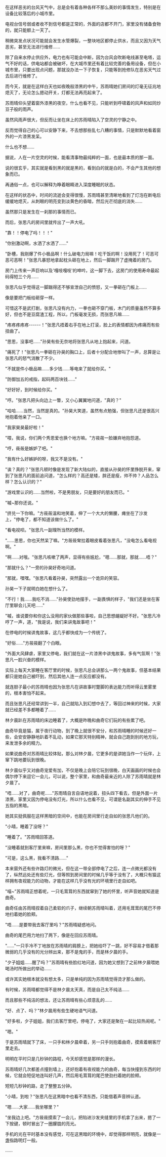 <link rel="stylesheet" href="../../styles/text.css" />

在这样恶劣的台风天气中，总是会有着各种各样不那么美妙的事情发生，特别是在设备比较落后的小城市里。

电视台信号弱或者收不到信号都是正常的，外面的店都不开门，家里没有储备食物的，就只能额上一天了。

稍微突发点状况可能就会发生水管爆裂，一整块地区都停止供水，而且又因为天气恶劣，甚至无法进行维修......

除了自来水停止供应外，电力也有可能会中断，因为台风会吹断电线甚至电塔，运气不好的话，供电站都会被破坏，在大城市里还有着比较完善的备用设备，但在小城市里，只要出现点问题，那就没办法一下子恢复，只能等到抢修队在恶劣天气过去后进行维修了。

而今天，就是在这样白天也如夜晚般漆黑的中午，苏雨晴她们房间的灯毫无征兆地熄灭了，无论怎么摁动开关，灯都无法再亮起来了。

苏雨晴仰头望着窗外漆黑的夜空，什么也看不见，只能听到呼啸着的风声和如同炒豆子般的雨声。

虽然风雨声很大，但反而让坐在床上的苏雨晴陷入了空灵的宁静之中。

反而觉得自己的心可以安静下来，不去想那些乱七八糟的事情，只是默默地看着窗外的一片漆黑发呆。

什么也不想......

据说，人在一片空灵的时候，能看清事物最纯粹的一面，也是最本质的那一面。

说的很玄乎，其实就是看到黑的就是黑的，看到白的就是白的，不会产生其他的想象而已。

再通俗一点，也可以解释为睁着眼睛进入深度睡眠的状态。

在这样的状态中，时间的流逝会变得很慢，苏雨晴甚至清晰地看到了灯泡在断电后缓缓地熄灭，从刺眼的明亮变到淡黄色的昏暗，然后光芒彻底的消失......

虽然那只是发生在一刹那的事情而已。

而后，张思凡的房间里就传出了一声大吼。

"靠！！停电了吗！！！"

"你别激动啊，水洒了水洒了......"

"卧槽，我刚爆了件小极品啊！什么破电力局嘛！吃干饭的啊！没用死了！可恶可恶可恶啊！"张思凡暴怒地拿起枕头砸在地上，然后一脚踹开了虚掩着的房门。

房门上传来一声巨响以及'嘎吱嘎吱'的呻吟，这一脚下去，这房门的使用寿命最起码得短三个月......

张思凡似乎觉得这一脚踹得还不够宣泄自己的愤怒，又一拳砸在门板上......

像是要把门板给砸穿一样。

可惜这不是武打剧，张思凡没有内力，一拳也砸不穿门板，木门的质量虽然不算多好，但也不是豆腐渣工程，所以，门板毫发无损，而张思凡嘛......

"疼疼疼疼疼------！"张思凡捂着右手在地上打滚，脸上的表情都因为疼痛而有些扭曲了。

"思思，没事吧......"孙昊有些无奈地将张思凡从地上抱起来，问道。

"痛死了！"张思凡一拳砸在孙昊的胸口上，后者十分配合地惨叫了一声，总算是让张思凡的怒气消散了不少。

"不就是件小极品嘛......多少钱......等电来了就给你买。"

"防御加五的戒指，起码两百块钱......"

"好好好，到时候给你买。"

"哼。"张思凡把头向边上一瞥，又小心翼翼地问道，"真的？"

"哈哈......当然，当然是真的。"孙昊大笑道，虽然有点勉强，但张思凡还是很高兴地抱着他亲了一口。

"我家昊昊最好啦！"

"喂，我说，你们两个秀恩爱也换个地方嘛。"方莜莜一脸嫌弃地抱怨道。

"哼，莜莜是嫉妒了吧。"

"我有什么好嫉妒的呀，我又不是没有。"

"诶？真的？"张思凡顿时像是发现了新大陆似的，直接从孙昊的怀里挣脱开来，窜到了张思凡的面前追问道，"怎么样的？高还是矮，胖还是瘦，帅不帅？人品怎么样？怎么认识的？"

"游戏里认识的......当然啦，不是男朋友，只是要好的朋友而已。"

"嘁\~那你还说。"

"挤兑一下你嘛。"方莜莜温和地笑着，伸了一个大大的懒腰，瘫坐在了沙发上，"停电了，都不知道该做什么了。"

"看电视呗。"张思凡一副理所当然的模样。

"......思思，你也天然呆了嘛。"方莜莜耷拉着眼皮看着张思凡，"没电怎么看电视啊。"

"啊......对哦。"张思凡咳嗽了两声，显得有些尴尬，"嗯......那就，那就......唔？"

"那就什么？"一旁的孙昊好奇地问道。

"那就，嘿嘿。"张思凡看着孙昊，突然露出一个诡异的笑容。

孙昊一下子就明白她在想什么了。

"不行！我......我吃不消......"孙昊使劲地摆手，一副畏惧的样子，"我们还是坐在客厅里聊会儿天吧......"

"嘁，谁说要你和你这么没用的家伙做那些事啦，自己思想龌龊好不好。"张思凡冷哼了一声，道，"我是说，我们来讲鬼故事吧！"

在停电的时候讲鬼故事，这几乎都快成为一个传统了。

"好俗......"方莜莜翻了个白眼。

"外面大风肆虐，家里又停电，我们就在这一片漆黑中讲鬼故事，多有气氛啊！"张思凡一脸兴奋的模样。

实际上每天大家睡在客厅里的时候，张思凡总会讲那么一两个鬼故事，但基本结果都只是她自己被吓到，然后其他人连一点反应都没有。

就连胆子最小的苏雨晴也因为张思凡在讲故事时蹩脚的表达能力而听得云里雾里的，根本害怕不起来。

而且张思凡还经常讲到一半，自己就陷入到幻想中去了，等回过神来的时候，大家就已经差不多都睡着了......

林夕晨趴在苏雨晴的床边睡着了，大概是昨晚和曲奇它们玩的有些累了吧。

曲奇毕竟是猫，属于夜行动物，到了晚上就很不安分，和苏雨晴睡的时候还好一些，会安安静静地趴着不乱动，如果它那天特别精神，就会自己跑到别的地方玩，来发泄多余的精力。

如果说曲奇对苏雨晴比较体贴，那么对林夕晨，它更多的是讲她当作一个玩伴，上窜下跳地要玩到很晚。

林夕晨似乎又对曲奇宠爱有加，不仅是晚上会陪它玩到很晚，白天画画的时候也会偶尔停下来逗它一会儿，可以说，整个家里，和曲奇最亲近的人除了苏雨晴就是林夕晨了。

"唔......对了，曲奇呢......"苏雨晴自言自语地说着，扭头四下看去，但是外面一片漆黑，家里又因为停电没有灯光，所以什么也看不见，可谓是名副其实的伸手不见五指的黑暗。

她其实挺佩服在这样黑暗的空间中，也能在房间里行走自如的张思凡他们的。

"小晴，睡着了没呀？"

"睡着了。"苏雨晴回答道。

"没睡着就到客厅里来嘛，房间里那么黑，你也不觉得害怕的呀？"

"可是，这么黑，我看不清路......"

本来窗外还有些许路灯的微光，但在这一带全部停电了之后，连一点微光都没有了，纵然远处还有些灯光，但等照到房间里的时候几乎等于没有了，大概只有猫这样拥有夜视能力的动物，才能在这样几乎没有光的环境里行走自如吧。

"喵\~"苏雨晴正想着呢，一只毛茸茸的东西就窜到了她的怀里，听声音她就知道是曲奇。

曲奇任由苏雨晴捏着自己柔软的爪子，继续朝苏雨晴叫着，还用毛茸茸的尾巴不停地扫着她的脸颊。

"唔......是要带我去客厅里吗？"苏雨晴疑惑地问。

曲奇的尾巴用力地扫了两下，像是在回应苏雨晴。

"......"一只手冷不丁地放在苏雨晴的肩膀上，把她给吓了一跳，好不容易才借着那微弱的几乎没有的光分辨出来，那不是鬼的手，而是林夕晨的手。

"夕子姐姐......醒了吗？"苏雨晴有些脸红地问道，因为她又想到了之前林夕晨喂她喝汤时所做出的举动......

或许其实她根本就没有想太多，只是单纯的因为苏雨晴觉得烫才那么做的。

有时候，苏雨晴都觉得不是林夕晨太天真，而是自己太不纯洁......

而且那些不纯洁的想法，还让苏雨晴有些心烦意乱的......

"好、点了、吗？"林夕晨用有些生硬地语气问道。

"好多啦，夕子姐姐，我们去客厅里吧，停电了，大家还是聚在一起比较热闹呢。"

"嗯。"

于是苏雨晴就下了床，一只手和林夕晨牵着，另一只手则抱着曲奇，摸索着朝客厅里走去。

明明在平时只是几秒钟的路程，今天却感觉是那样的漫长。

苏雨晴好几次都差点撞到墙上，还好抱着有夜视能力的曲奇，每当快撞到东西的时候，它就会短促地连叫好几声，然后用毛茸茸的尾巴使劲扫着她的脸颊。

短短几秒钟的路，走了整整五分钟。

"小晴，到啦？"张思凡在这黑暗中也看不清东西，只能借着声音辨认道。

"嗯......大家......我坐哪里？"

"坐我边上吧。"方莜莜摸索了一会儿，把陷进沙发夹缝里的手机拿了出来，摁了一下按键，顿时冒出了一圈朦胧的亮光。

手机的光在平时基本没有感觉，可在这黑暗的环境中，却觉得那样明亮，就像是一盏指路明灯一般。

......
